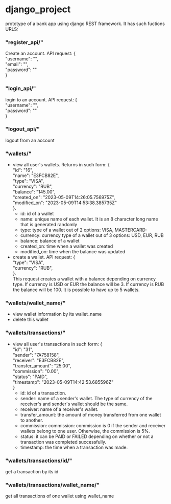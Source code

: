 # django_project
prototype of a bank app using django REST framework. It has such fuctions
URLS:
### "register_api/"
Create an account. API request: {  
    "username": "",  
    "email": "",  
    "password": ""  
}
### "login_api/"
login to an account. API request: {  
    "username": "",  
    "password": ""  
}
### "logout_api/"
logout from an account

### "wallets/"
* view all user's wallets. Returns in such form: {  
        "id": "16",  
        "name": "E3FCB82E",  
        "type": "VISA",  
        "currency": "RUB",  
        "balance": "145.00",  
        "created_on": "2023-05-09T14:26:05.756975Z",  
        "modified_on": "2023-05-09T14:53:38.385735Z"  
    }. 
    * id: id of a wallet
    * name: unique name of each wallet. It is an 8 character long name that is generated randomly  
    * type: type of a wallet out of 2 options: VISA, MASTERCARD:
    * currency: currency type of a wallet out of 3 options: USD, EUR, RUB
    * balance: balance of a wallet
    * created_on: time when a wallet was created
    * modified_on: time when the balance was updated
* create a wallet. API request: {  
        "type": "VISA",  
        "currency": "RUB",  
    }.  
    This request creates a wallet with a balance depending on currency type. If currency is USD or EUR the balance will be 3. If currency is RUB the balance will be 100. It is possible to have up to 5 wallets.

### "wallets/wallet_name/"
* view wallet information by its wallet_name
* delete this wallet

### "wallets/transactions/"
* view all user's transactions in such form: {  
            "id": "31",  
            "sender": "7A758158",  
            "receiver": "E3FCB82E",  
            "transfer_amount": "25.00",  
            "commission": "0.00",  
            "status": "PAID",  
            "timestamp": "2023-05-09T14:42:53.685596Z"  
        }   
    * id: id of a transaction.
    * sender: name of a sender's wallet. The type of currency of the receiver's and sender's wallet should be the same.
    * receiver: name of a receiver's wallet.
    * transfer_amount: the amount of money transferred from one wallet to another.  
    * commission: commission: commission is 0 if the sender and receiver wallets belong to one user. Otherwise, the commission is 5%.
    * status: it can be PAID or FAILED depending on whether or not a transaction was completed successfully.
    * timestamp: the time when a transaction was made.

### "wallets/transactions/id/"
get a transaction by its id

### "wallets/transactions/wallet_name/" 
get all transactions of one wallet using wallet_name
